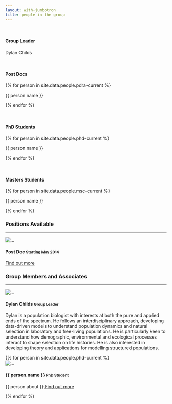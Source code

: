 ```yaml
---
layout: with-jumbotron
title: people in the group
---
```


<div class="row hidden-xs"><p><br></p></div>

<div class="row">
<div class="col-sm-4 col-md-4">
  <div class="well">
    <h4>Group Leader</h4>
    <p>Dylan Childs</p>
    <p><br></p>
    <h4>Post Docs</h4>
    {% for person in site.data.people.pdra-current %}<p><i class="fa
	fa-user fa-lg fa-fw"></i> {{ person.name }}</p>{% endfor %}
    <p><br></p>
    <h4>PhD Students</h4>
    {% for person in site.data.people.phd-current %}<p><i class="fa
	fa-user fa-lg fa-fw"></i> {{ person.name }}</p>{% endfor %}
    <p><br></p>
    <h4>Masters Students</h4>
    {% for person in site.data.people.msc-current %}<p><i class="fa
	fa-user fa-lg fa-fw"></i> {{ person.name }}</p>{% endfor %}
  </div>
</div>
<div class="col-sm-8 col-md-8">
  <h3>Positions Available</h3>
  <hr>
  <div class="thumbnail right-caption">
    <img data-src="holder.js/120x120" alt="..." class="img-circle">
    <div class="caption">
      <h4>Post Doc <small>Starting May 2014</small></h4>
      <p><span data-lorem="4s"></span><a href="#"> Find out more</a></p>
    </div>
  </div>
  <h3>Group Members and Associates</h3>
  <hr>
  <div class="thumbnail right-caption">
    <img data-src="holder.js/120x120" alt="..." class="img-rounded">
    <div class="caption">
      <h4>Dylan Childs <small>Group Leader</small></h4>
      <p class="text-justify">Dylan is a population biologist with
  interests at both the pure and applied ends of the spectrum. He
  follows an interdisciplinary approach, developing data-driven models
  to understand population dynamics and natural selection in
  laboratory and free-living populations. He is particularly keen to
  understand how demographic, environmental and ecological processes
  interact to shape selection on life histories. He is also interested
  in developing theory and applications for modelling structured
  populations. </p>
    </div>
  </div>
  {% for person in site.data.people.phd-current %}
  <div class="thumbnail right-caption">
    <img data-src="holder.js/120x120" alt="..." class="img-rounded"">
    <div class="caption">
      <h4>{{ person.name }} <small>PhD Student</small></h4><p>{{ person.about }}<a href="#"> Find out more</a></p>
    </div>
  </div>
  {% endfor %}
</div>

</div>
